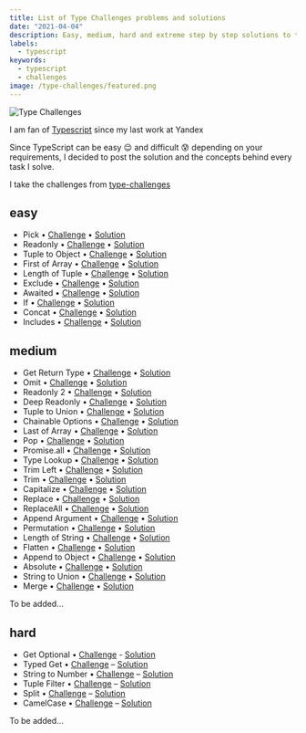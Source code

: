 ```yaml
---
title: List of Type Challenges problems and solutions
date: "2021-04-04"
description: Easy, medium, hard and extreme step by step solutions to type challenges in TypeScript
labels:
  - typescript
keywords:
  - typescript
  - challenges
image: /type-challenges/featured.png
---
```


![Type Challenges](/type-challenges/featured.png)

I am fan of [Typescript](https://www.typescriptlang.org/) since my last work at Yandex

Since TypeScript can be easy 😌 and difficult 😰 depending on your requirements, I decided to post the solution and the concepts behind every task I solve.

I take the challenges from [type-challenges](https://github.com/type-challenges/type-challenges)

## easy

- Pick • [Challenge](https://github.com/type-challenges/type-challenges/blob/main/questions/00004-easy-pick/README.md) • [Solution](/2021-04-05-pick-under-the-hood/)
- Readonly • [Challenge](https://github.com/type-challenges/type-challenges/blob/main/questions/00007-easy-readonly/README.md) • [Solution](/2021-04-06-readonly-under-the-hood/)
- Tuple to Object • [Challenge](https://github.com/type-challenges/type-challenges/blob/master/questions/00011-easy-tuple-to-object/README.md) • [Solution](/2021-04-07-making-object-out-of-tuple/)
- First of Array • [Challenge](https://github.com/type-challenges/type-challenges/blob/master/questions/00014-easy-first/README.md) • [Solution](/2021-04-08-infer-first-element/)
- Length of Tuple • [Challenge](https://github.com/type-challenges/type-challenges/blob/master/questions/00018-easy-tuple-length/README.md) • [Solution](/2021-04-09-infer-length)
- Exclude • [Challenge](https://github.com/type-challenges/type-challenges/blob/master/questions/00043-easy-exclude/README.md) • [Solution](/2021-04-12-exclude-under-the-hood)
- Awaited • [Challenge](https://github.com/type-challenges/type-challenges/blob/master/questions/00189-easy-awaited/README.md) • [Solution](/2021-04-13-unwrapping-promises/)
- If • [Challenge](https://github.com/type-challenges/type-challenges/blob/master/questions/00268-easy-if/README.md) • [Solution](/2021-04-14-boolean-condition/)
- Concat • [Challenge](https://github.com/type-challenges/type-challenges/blob/master/questions/00533-easy-concat/README.md) • [Solution](/2021-04-15-spread-in-tuple-types-in-typescript/)
- Includes • [Challenge](https://github.com/type-challenges/type-challenges/blob/master/questions/00898-easy-includes/README.md) • [Solution](/2021-04-16-includes-in-typescript/)

## medium

- Get Return Type • [Challenge](https://github.com/type-challenges/type-challenges/blob/master/questions/00002-medium-return-type/README.md) • [Solution](/2021-04-19-return-type-under-the-hood/)
- Omit • [Challenge](https://github.com/type-challenges/type-challenges/blob/master/questions/00003-medium-omit/README.md) • [Solution](/2021-04-21-omit-under-the-hood/)
- Readonly 2 • [Challenge](https://github.com/type-challenges/type-challenges/blob/master/questions/00008-medium-readonly-2/README.md) • [Solution](/2021-04-23-partial-readonly/)
- Deep Readonly • [Challenge](https://github.com/type-challenges/type-challenges/blob/master/questions/00009-medium-deep-readonly/README.md) • [Solution](/2021-04-25-recursive-readonly-for-objects/)
- Tuple to Union • [Challenge](https://github.com/type-challenges/type-challenges/blob/master/questions/00010-medium-tuple-to-union/README.md) • [Solution](/2021-04-27-making-union-out-of-tuple/)
- Chainable Options • [Challenge](https://github.com/type-challenges/type-challenges/blob/master/questions/00012-medium-chainable-options/README.md) • [Solution](/2021-04-28-mapped-types-in-functions/)
- Last of Array • [Challenge](https://github.com/type-challenges/type-challenges/blob/master/questions/00015-medium-last/README.md) • [Solution](/2021-04-29-infer-last-element/)
- Pop • [Challenge](https://github.com/type-challenges/type-challenges/blob/master/questions/00016-medium-pop/README.md) • [Solution](/2021-05-01-manipulation-with-tuple-elements/)
- Promise.all • [Challenge](https://github.com/type-challenges/type-challenges/blob/master/questions/00020-medium-promise-all/README.md) • [Solution](/2021-05-04-promise-all-under-the-hood/)
- Type Lookup • [Challenge](https://github.com/type-challenges/type-challenges/blob/master/questions/00062-medium-type-lookup/README.md) • [Solution](/2021-05-06-extract-under-the-hood/)
- Trim Left • [Challenge](https://github.com/type-challenges/type-challenges/blob/master/questions/00106-medium-trimleft/README.md) • [Solution](/2021-05-10-trim-left-in-typescript/)
- Trim • [Challenge](https://github.com/type-challenges/type-challenges/blob/master/questions/00108-medium-trim/README.md) • [Solution](/2021-05-11-trim-in-typescript/)
- Capitalize • [Challenge](https://github.com/type-challenges/type-challenges/blob/master/questions/00110-medium-capitalize/README.md) • [Solution](/2021-05-14-type-aliases-for-string-manipulation/)
- Replace • [Challenge](https://github.com/type-challenges/type-challenges/blob/master/questions/00116-medium-replace/README.md) • [Solution](/2021-05-17-replace-occurrence-in-a-string-in-typescript/)
- ReplaceAll • [Challenge](https://github.com/type-challenges/type-challenges/blob/master/questions/00119-medium-replaceall/README.md) • [Solution](/2021-05-22-replace-all-occurrences-in-a-string-in-typescript/)
- Append Argument • [Challenge](https://github.com/type-challenges/type-challenges/blob/master/questions/00191-medium-append-argument/README.md) • [Solution](/2021-05-23-append-argument/)
- Permutation • [Challenge](https://github.com/type-challenges/type-challenges/blob/master/questions/00296-medium-permutation/README.md) • [Solution](/2021-05-30-permutations-in-typescript/)
- Length of String • [Challenge](https://github.com/type-challenges/type-challenges/blob/master/questions/00298-medium-length-of-string/README.md) • [Solution](/2021-05-31-string-length-in-typescript/)
- Flatten • [Challenge](https://github.com/type-challenges/type-challenges/blob/master/questions/00459-medium-flatten/README.md) • [Solution](/2021-06-13-flatten-tuple-type-in-typescript/)
- Append to Object • [Challenge](https://github.com/type-challenges/type-challenges/blob/master/questions/00527-medium-append-to-object/README.md) • [Solution](/2021/06/16/append-to-object/)
- Absolute • [Challenge](https://github.com/type-challenges/type-challenges/blob/master/questions/00529-medium-absolute/README.md) • [Solution](/2021/06/21/absolute-in-typescript/)
- String to Union • [Challenge](https://github.com/type-challenges/type-challenges/blob/master/questions/00531-medium-string-to-union/README.md) • [Solution](/2021/06/19/making-union-out-of-string/)
- Merge • [Challenge](https://github.com/type-challenges/type-challenges/blob/master/questions/00599-medium-merge/README.md) • [Solution](/2021/07/05/spread-in-typescript/)

To be added...

## hard

- Get Optional • [Challenge](https://github.com/type-challenges/type-challenges/blob/master/questions/00059-hard-get-optional/README.md) - [Solution](/2021-12-07-get-optional/)
- Typed Get • [Challenge](https://github.com/type-challenges/type-challenges/blob/master/questions/00270-hard-typed-get/README.md) – [Solution](/2021-03-26-typed-get/)
- String to Number • [Challenge](https://github.com/type-challenges/type-challenges/blob/master/questions/00300-hard-string-to-number/README.md) – [Solution](/2021-12-03-string-to-number/)
- Tuple Filter • [Challenge](https://github.com/type-challenges/type-challenges/blob/master/questions/00399-hard-tuple-filter/README.md) – [Solution](/2021-11-27-tuple-filter/)
- Split • [Challenge](https://github.com/type-challenges/type-challenges/blob/master/questions/02822-hard-split/README.md) – [Solution](/2021-11-29-split/)
- CamelCase • [Challenge](https://github.com/type-challenges/type-challenges/blob/main/questions/00114-hard-camelcase/README.md) – [Solution](/2022-07-14-camel-case/)

To be added...
